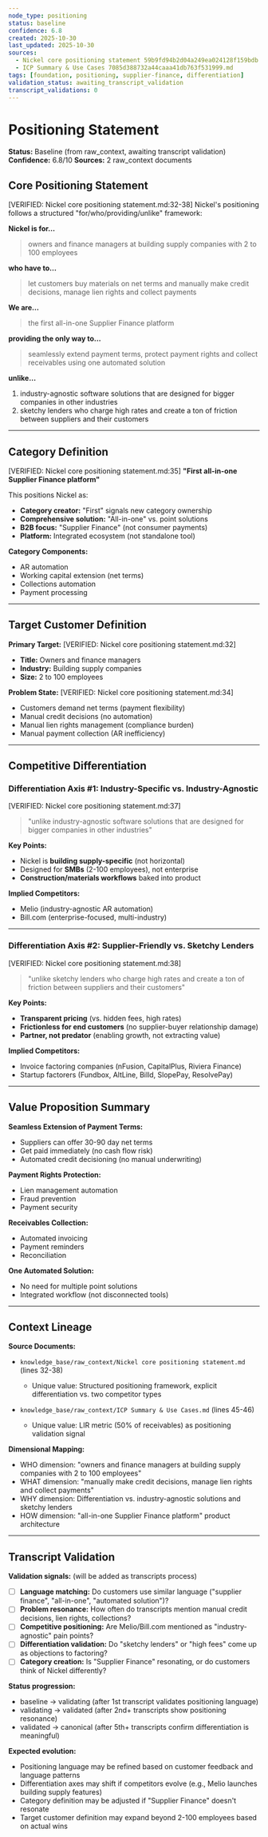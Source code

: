 ```yaml
---
node_type: positioning
status: baseline
confidence: 6.8
created: 2025-10-30
last_updated: 2025-10-30
sources:
  - Nickel core positioning statement 59b9fd94b2d04a249ea024128f159bdb.md
  - ICP Summary & Use Cases 7085d388732a44caaa41db763f531999.md
tags: [foundation, positioning, supplier-finance, differentiation]
validation_status: awaiting_transcript_validation
transcript_validations: 0
---
```


# Positioning Statement

**Status:** Baseline (from raw_context, awaiting transcript validation)
**Confidence:** 6.8/10
**Sources:** 2 raw_context documents

## Core Positioning Statement

[VERIFIED: Nickel core positioning statement.md:32-38] Nickel's positioning follows a structured "for/who/providing/unlike" framework:

**Nickel is for…**
> owners and finance managers at building supply companies with 2 to 100 employees

**who have to…**
> let customers buy materials on net terms and manually make credit decisions, manage lien rights and collect payments

**We are…**
> the first all-in-one Supplier Finance platform

**providing the only way to…**
> seamlessly extend payment terms, protect payment rights and collect receivables using one automated solution

**unlike…**
1. industry-agnostic software solutions that are designed for bigger companies in other industries
2. sketchy lenders who charge high rates and create a ton of friction between suppliers and their customers

---

## Category Definition

[VERIFIED: Nickel core positioning statement.md:35] **"First all-in-one Supplier Finance platform"**

This positions Nickel as:
- **Category creator:** "First" signals new category ownership
- **Comprehensive solution:** "All-in-one" vs. point solutions
- **B2B focus:** "Supplier Finance" (not consumer payments)
- **Platform:** Integrated ecosystem (not standalone tool)

**Category Components:**
- AR automation
- Working capital extension (net terms)
- Collections automation
- Payment processing

---

## Target Customer Definition

**Primary Target:**
[VERIFIED: Nickel core positioning statement.md:32]
- **Title:** Owners and finance managers
- **Industry:** Building supply companies
- **Size:** 2 to 100 employees

**Problem State:**
[VERIFIED: Nickel core positioning statement.md:34]
- Customers demand net terms (payment flexibility)
- Manual credit decisions (no automation)
- Manual lien rights management (compliance burden)
- Manual payment collection (AR inefficiency)

---

## Competitive Differentiation

### Differentiation Axis #1: Industry-Specific vs. Industry-Agnostic

[VERIFIED: Nickel core positioning statement.md:37]
> "unlike industry-agnostic software solutions that are designed for bigger companies in other industries"

**Key Points:**
- Nickel is **building supply-specific** (not horizontal)
- Designed for **SMBs** (2-100 employees), not enterprise
- **Construction/materials workflows** baked into product

**Implied Competitors:**
- Melio (industry-agnostic AR automation)
- Bill.com (enterprise-focused, multi-industry)

---

### Differentiation Axis #2: Supplier-Friendly vs. Sketchy Lenders

[VERIFIED: Nickel core positioning statement.md:38]
> "unlike sketchy lenders who charge high rates and create a ton of friction between suppliers and their customers"

**Key Points:**
- **Transparent pricing** (vs. hidden fees, high rates)
- **Frictionless for end customers** (no supplier-buyer relationship damage)
- **Partner, not predator** (enabling growth, not extracting value)

**Implied Competitors:**
- Invoice factoring companies (nFusion, CapitalPlus, Riviera Finance)
- Startup factorers (Fundbox, AltLine, Billd, SlopePay, ResolvePay)

---

## Value Proposition Summary

**Seamless Extension of Payment Terms:**
- Suppliers can offer 30-90 day net terms
- Get paid immediately (no cash flow risk)
- Automated credit decisioning (no manual underwriting)

**Payment Rights Protection:**
- Lien management automation
- Fraud prevention
- Payment security

**Receivables Collection:**
- Automated invoicing
- Payment reminders
- Reconciliation

**One Automated Solution:**
- No need for multiple point solutions
- Integrated workflow (not disconnected tools)

---

## Context Lineage

**Source Documents:**
- `knowledge_base/raw_context/Nickel core positioning statement.md` (lines 32-38)
  - Unique value: Structured positioning framework, explicit differentiation vs. two competitor types

- `knowledge_base/raw_context/ICP Summary & Use Cases.md` (lines 45-46)
  - Unique value: LIR metric (50% of receivables) as positioning validation signal

**Dimensional Mapping:**
- WHO dimension: "owners and finance managers at building supply companies with 2 to 100 employees"
- WHAT dimension: "manually make credit decisions, manage lien rights and collect payments"
- WHY dimension: Differentiation vs. industry-agnostic solutions and sketchy lenders
- HOW dimension: "all-in-one Supplier Finance platform" product architecture

---

## Transcript Validation

**Validation signals:** (will be added as transcripts process)
- [ ] **Language matching:** Do customers use similar language ("supplier finance", "all-in-one", "automated solution")?
- [ ] **Problem resonance:** How often do transcripts mention manual credit decisions, lien rights, collections?
- [ ] **Competitive positioning:** Are Melio/Bill.com mentioned as "industry-agnostic" pain points?
- [ ] **Differentiation validation:** Do "sketchy lenders" or "high fees" come up as objections to factoring?
- [ ] **Category creation:** Is "Supplier Finance" resonating, or do customers think of Nickel differently?

**Status progression:**
- baseline → validating (after 1st transcript validates positioning language)
- validating → validated (after 2nd+ transcripts show positioning resonance)
- validated → canonical (after 5th+ transcripts confirm differentiation is meaningful)

**Expected evolution:**
- Positioning language may be refined based on customer feedback and language patterns
- Differentiation axes may shift if competitors evolve (e.g., Melio launches building supply features)
- Category definition may be adjusted if "Supplier Finance" doesn't resonate
- Target customer definition may expand beyond 2-100 employees based on actual wins
